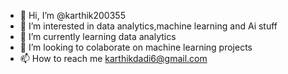 - 👋 Hi, I’m @karthik200355
- 👀 I’m interested in data analytics,machine learning and Ai stuff
- 🌱 I’m currently learning data analytics
- 💞️ I’m looking to colaborate on machine learning projects
- 📫 How to reach me karthikdadi6@gmail.com


<!---
karthik200355/karthik200355 is a ✨ special ✨ repository because its `README.md` (this file) appears on your GitHub profile.
You can click the Preview link to take a look at your changes.
--->

